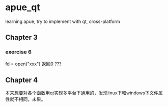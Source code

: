 # apue_qt
learning apue, try to implement with qt, cross-platform

## Chapter 3

### exercise 6

fd = open("xxx") 返回0 ???

## Chapter 4

本来想要对各个函数用qt实现多平台下通用的，发现linux下和windows下文件属性就不相同，未果。
